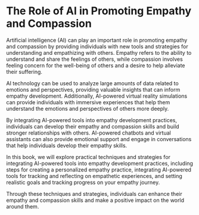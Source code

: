The Role of AI in Promoting Empathy and Compassion
================================================================

Artificial intelligence (AI) can play an important role in promoting empathy and compassion by providing individuals with new tools and strategies for understanding and empathizing with others. Empathy refers to the ability to understand and share the feelings of others, while compassion involves feeling concern for the well-being of others and a desire to help alleviate their suffering.

AI technology can be used to analyze large amounts of data related to emotions and perspectives, providing valuable insights that can inform empathy development. Additionally, AI-powered virtual reality simulations can provide individuals with immersive experiences that help them understand the emotions and perspectives of others more deeply.

By integrating AI-powered tools into empathy development practices, individuals can develop their empathy and compassion skills and build stronger relationships with others. AI-powered chatbots and virtual assistants can also provide emotional support and engage in conversations that help individuals develop their empathy skills.

In this book, we will explore practical techniques and strategies for integrating AI-powered tools into empathy development practices, including steps for creating a personalized empathy practice, integrating AI-powered tools for tracking and reflecting on empathetic experiences, and setting realistic goals and tracking progress on your empathy journey.

Through these techniques and strategies, individuals can enhance their empathy and compassion skills and make a positive impact on the world around them.
